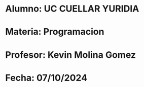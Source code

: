 # Alumno: UC CUELLAR YURIDIA
# Materia: Programacion
# Profesor: Kevin Molina Gomez
# Fecha: 07/10/2024
